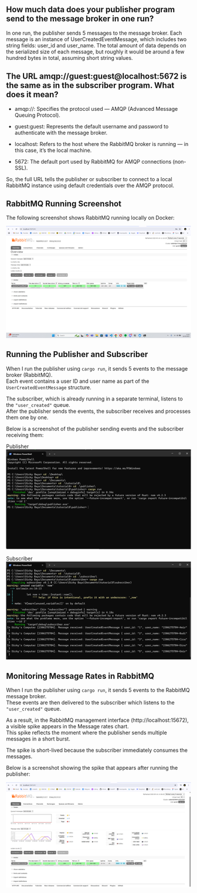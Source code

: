 ## How much data does your publisher program send to the message broker in one run?

In one run, the publisher sends 5 messages to the message broker. Each message is an instance of UserCreatedEventMessage, which includes two string fields: user_id and user_name.
The total amount of data depends on the serialized size of each message, but roughly it would be around a few hundred bytes in total, assuming short string values.

## The URL amqp://guest:guest@localhost:5672 is the same as in the subscriber program. What does it mean?

- amqp://: Specifies the protocol used — AMQP (Advanced Message Queuing Protocol).

- guest:guest: Represents the default username and password to authenticate with the message broker.

- localhost: Refers to the host where the RabbitMQ broker is running — in this case, it’s the local machine.

- 5672: The default port used by RabbitMQ for AMQP connections (non-SSL).

So, the full URL tells the publisher or subscriber to connect to a local RabbitMQ instance using default credentials over the AMQP protocol.

## RabbitMQ Running Screenshot

The following screenshot shows RabbitMQ running locally on Docker:

![RabbitMQ Screenshot](screenshot/rabbitmq.png)

## Running the Publisher and Subscriber

When I run the publisher using `cargo run`, it sends 5 events to the message broker (RabbitMQ).  
Each event contains a user ID and user name as part of the `UserCreatedEventMessage` structure.

The subscriber, which is already running in a separate terminal, listens to the `"user_created"` queue.  
After the publisher sends the events, the subscriber receives and processes them one by one.

Below is a screenshot of the publisher sending events and the subscriber receiving them:

Publisher
![Publisher](screenshot/publisher.png)

Subscriber
![Subscriber](screenshot/subscriber.png)

## Monitoring Message Rates in RabbitMQ

When I run the publisher using `cargo run`, it sends 5 events to the RabbitMQ message broker.  
These events are then delivered to the subscriber which listens to the `"user_created"` queue.

As a result, in the RabbitMQ management interface (http://localhost:15672), a visible spike appears in the Message rates chart.  
This spike reflects the moment where the publisher sends multiple messages in a short burst.

The spike is short-lived because the subscriber immediately consumes the messages.

Below is a screenshot showing the spike that appears after running the publisher:

![rabbitmq-publisher-spike](screenshot/spike.png)